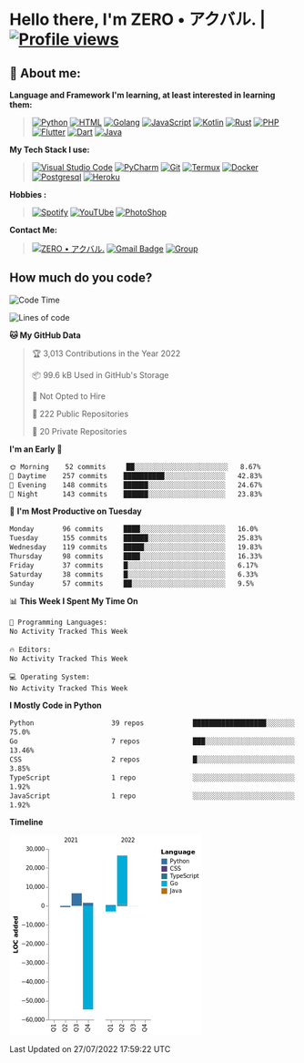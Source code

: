 # **Hello there**, I'm ZERO • アクバル. | [![Profile views](https://gpvc.arturio.dev/Ryomen-Sukuna)](https://github.com/Ryomen-Sukuna)

## 👦 **About me**:

**Language and Framework I'm learning, at least interested in learning them:**

> [![Python](https://badges.aleen42.com/src/python.svg)](https://python.org)
> [![HTML](https://img.shields.io/badge/-HTML-%232c3e50?style=flat&logo=php)](https://whatwg.org)
> [![Golang](https://badges.aleen42.com/src/golang.svg)](https://golang.org)
> [![JavaScript](https://badges.aleen42.com/src/javascript.svg)](https://nodejs.org)
> [![Kotlin](https://badges.aleen42.com/src/kotlin.svg)](https://kotlinlang.org)
> [![Rust](https://img.shields.io/badge/-rust-%232c3e50?style=flat&logo=rust)](https://rust-lang.org)
> [![PHP](https://img.shields.io/badge/-php-%232c3e50?style=flat&logo=php)](https://www.php.net)
> [![Flutter](https://img.shields.io/badge/-flutter-%232c3e50?style=flat&logo=flutter)](https://flutter.dev)
> [![Dart](https://img.shields.io/badge/-dart-%232c3e50?style=flat&logo=dart)](https://dart.dev)
> [![Java](https://badges.aleen42.com/src/java.svg)](https://www.java.com/en)

**My Tech Stack I use:**

> [![Visual Studio Code](https://badges.aleen42.com/src/visual_studio_code.svg)](https://code.visualstudio.com)
> [![PyCharm](https://img.shields.io/badge/-pycharm-%23007ACC?style=flat&logo=pycharm&logoColor=black&color=black&labelColor=green)](https://www.jetbrains.com/pycharm)
> [![Git](https://img.shields.io/badge/-Git-%23F05032?style=flat&logo=git&logoColor=%23ffffff)](https://git-scm.com)
> [![Termux](https://img.shields.io/badge/-Termux-%232c3e50?style=flat&logo=typescript)](https://termux.com)
> [![Docker](https://badges.aleen42.com/src/docker.svg)](https://www.docker.com/)
> [![Postgresql](https://img.shields.io/badge/-Postgresql-%232c3e50?style=flat&logo=postgresql)](https://postgresql.org)
> [![Heroku](https://img.shields.io/badge/-Heroku-purple?style=flat&logo=heroku)](https://heroku.com)

**Hobbies :**

> [![Spotify](https://badges.aleen42.com/src/spotify.svg)](https://spotify.com)
> [![YouTUbe](https://badges.aleen42.com/src/youtube.svg)](https://spotify.com)
> [![PhotoShop](https://badges.aleen42.com/src/photoshop.svg)](https://www.adobe.com/products/photoshop.html)

**Contact Me:**

> [![ZERO • アクバル.](https://badges.aleen42.com/src/telegram.svg)](https://t.me/Anomaliii)
> [![Gmail Badge](https://img.shields.io/badge/-ryomensukuna83@gmail.com-c14438?style=flat&logo=Gmail&logoColor=white)](https://ryomensukuna83@gmail.com)
> [![Group](https://img.shields.io/badge/dynamic/json?logo=telegram&label=%40RandomAnimeIndonesia&labelColor=282c34&suffix=+members&color=2CA5E0&query=%24.data.totalSubs&url=https%3A%2F%2Fapi.spencerwoo.com%2Fsubstats%2F%3Fsource%3Dtelegram%26queryKey%3DGrup_Anime_Random&longCache=true%22)](https://t.me/Grup_Anime_Random)
 

## **How much do you code?**

<!--START_SECTION:waka-->
![Code Time](http://img.shields.io/badge/Code%20Time-778%20hrs%2028%20mins-blue)

![Lines of code](https://img.shields.io/badge/From%20Hello%20World%20I%27ve%20Written--23%20Thousand%20lines%20of%20code-blue)

**🐱 My GitHub Data** 

> 🏆 3,013 Contributions in the Year 2022
 > 
> 📦 99.6 kB Used in GitHub's Storage 
 > 
> 🚫 Not Opted to Hire
 > 
> 📜 222 Public Repositories 
 > 
> 🔑 20 Private Repositories  
 > 
**I'm an Early 🐤** 

```text
🌞 Morning    52 commits     ██░░░░░░░░░░░░░░░░░░░░░░░   8.67% 
🌆 Daytime    257 commits    ██████████░░░░░░░░░░░░░░░   42.83% 
🌃 Evening    148 commits    ██████░░░░░░░░░░░░░░░░░░░   24.67% 
🌙 Night      143 commits    ██████░░░░░░░░░░░░░░░░░░░   23.83%

```
📅 **I'm Most Productive on Tuesday** 

```text
Monday       96 commits     ████░░░░░░░░░░░░░░░░░░░░░   16.0% 
Tuesday      155 commits    ██████░░░░░░░░░░░░░░░░░░░   25.83% 
Wednesday    119 commits    █████░░░░░░░░░░░░░░░░░░░░   19.83% 
Thursday     98 commits     ████░░░░░░░░░░░░░░░░░░░░░   16.33% 
Friday       37 commits     █░░░░░░░░░░░░░░░░░░░░░░░░   6.17% 
Saturday     38 commits     █░░░░░░░░░░░░░░░░░░░░░░░░   6.33% 
Sunday       57 commits     ██░░░░░░░░░░░░░░░░░░░░░░░   9.5%

```


📊 **This Week I Spent My Time On** 

```text
💬 Programming Languages: 
No Activity Tracked This Week

🔥 Editors: 
No Activity Tracked This Week

💻 Operating System: 
No Activity Tracked This Week

```

**I Mostly Code in Python** 

```text
Python                   39 repos            ██████████████████░░░░░░░   75.0% 
Go                       7 repos             ███░░░░░░░░░░░░░░░░░░░░░░   13.46% 
CSS                      2 repos             █░░░░░░░░░░░░░░░░░░░░░░░░   3.85% 
TypeScript               1 repo              ░░░░░░░░░░░░░░░░░░░░░░░░░   1.92% 
JavaScript               1 repo              ░░░░░░░░░░░░░░░░░░░░░░░░░   1.92%

```


**Timeline**

![Chart not found](https://raw.githubusercontent.com/Ryomen-Sukuna/Ryomen-Sukuna/master/charts/bar_graph.png) 


 Last Updated on 27/07/2022 17:59:22 UTC
<!--END_SECTION:waka-->
